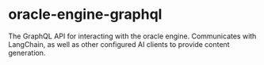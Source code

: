 # oracle-engine-graphql
The GraphQL API for interacting with the oracle engine. Communicates with LangChain, as well as other configured AI clients to provide content generation.
